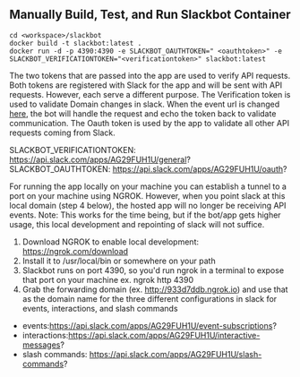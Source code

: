 ## Manually Build, Test, and Run Slackbot Container


    cd <workspace>/slackbot  
	docker build -t slackbot:latest .  
	docker run -d -p 4390:4390 -e SLACKBOT_OAUTHTOKEN="	<oauthtoken>" -e SLACKBOT_VERIFICATIONTOKEN="<verificationtoken>" slackbot:latest  

  
The two tokens that are passed into the app are used to verify API requests.  Both tokens are registered with Slack for the app and will be sent with API requests. However, each serve a different purpose. The Verification token is used to validate Domain changes in slack. When the event url is changed [here](https://api.slack.com/apps/AG29FUH1U/event-subscriptions?), the bot will handle the request and echo the token back to validate communication.  The Oauth token is used by the app to validate all other API requests coming from Slack. 

SLACKBOT_VERIFICATIONTOKEN: https://api.slack.com/apps/AG29FUH1U/general?  
SLACKBOT_OAUTHTOKEN: https://api.slack.com/apps/AG29FUH1U/oauth?  
  
For running the app locally on your machine you can establish a tunnel to a port on your machine using NGROK. However, when you point slack at this local domain (step 4 below), the hosted app will no longer be receiving API events.  Note: This works for the time being, but if the bot/app gets higher usage, this local development and repointing of slack will not suffice.
1) Download NGROK to enable local development: https://ngrok.com/download  
2) Install it to /usr/local/bin or somewhere on your path  
3) Slackbot runs on port 4390, so you'd run ngrok in a terminal to expose that port on your machine ex. ngrok http 4390  
4) Grab the forwarding domain (ex. http://933d7ddb.ngrok.io) and use that as the domain name for the three different configurations in slack for events, interactions, and slash commands  
 - events:https://api.slack.com/apps/AG29FUH1U/event-subscriptions?  
 - interactions:https://api.slack.com/apps/AG29FUH1U/interactive-messages?  
 - slash commands:  https://api.slack.com/apps/AG29FUH1U/slash-commands?  
  